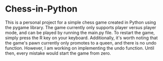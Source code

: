 # Chess-in-Python

This is a personal project for a simple chess game created in Python using the pygame library. The game currently only supports player versus player mode, and can be played by running the main.py file. To restart the game, simply press the R key on your keyboard. Additionally, it's worth noting that the game's pawn currently only promotes to a queen, and there is no undo function. However, I am working on implementing the undo function. Until then, every mistake would start the game from zero.
